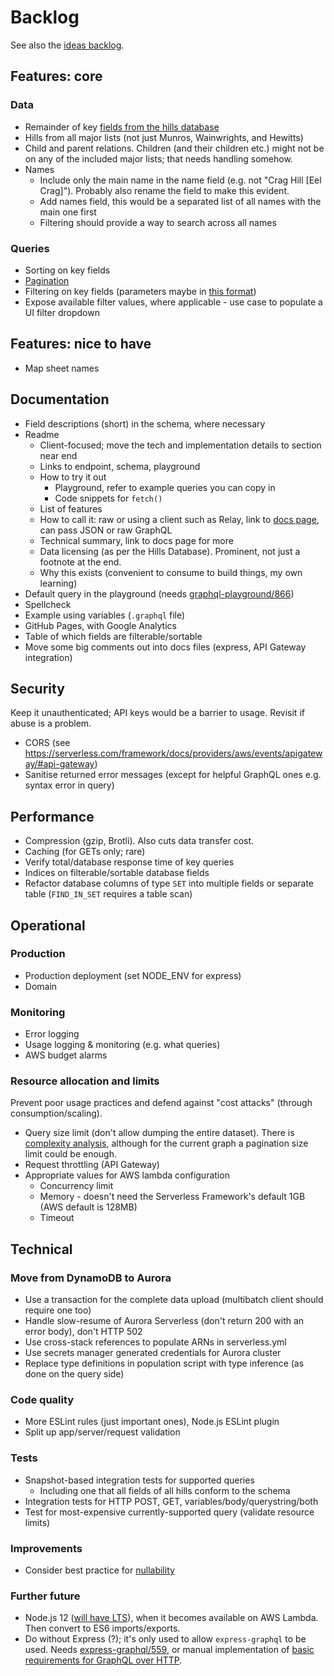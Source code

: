 # Backlog

See also the [ideas backlog](./backlog-ideas.md).

## Features: core

### Data

- Remainder of key [fields from the hills database](fields-hills-database.md)
- Hills from all major lists (not just Munros, Wainwrights, and Hewitts)
- Child and parent relations. Children (and their children etc.) might not be on any of the included major lists; that needs handling somehow.
- Names
  - Include only the main name in the name field (e.g. not "Crag Hill [Eel Crag]"). Probably also rename the field to make this evident.
  - Add names field, this would be a separated list of all names with the main one first
  - Filtering should provide a way to search across all names

### Queries

- Sorting on key fields
- [Pagination](https://graphql.org/learn/pagination/)
- Filtering on key fields (parameters maybe in [this format](https://www.gatsbyjs.org/docs/graphql-reference/#filter))
- Expose available filter values, where applicable - use case to populate a UI filter dropdown

## Features: nice to have

- Map sheet names

## Documentation

- Field descriptions (short) in the schema, where necessary
- Readme
  - Client-focused; move the tech and implementation details to section near end
  - Links to endpoint, schema, playground
  - How to try it out
    - Playground, refer to example queries you can copy in
    - Code snippets for `fetch()`
  - List of features
  - How to call it: raw or using a client such as Relay, link to [docs page](https://graphql.org/graphql-js/graphql-clients/), can pass JSON or raw GraphQL
  - Technical summary, link to docs page for more
  - Data licensing (as per the Hills Database). Prominent, not just a footnote at the end.
  - Why this exists (convenient to consume to build things, my own learning)
- Default query in the playground (needs [graphql-playground/866](https://github.com/prisma/graphql-playground/issues/866))
- Spellcheck
- Example using variables (`.graphql` file)
- GitHub Pages, with Google Analytics
- Table of which fields are filterable/sortable
- Move some big comments out into docs files (express, API Gateway integration)

## Security

Keep it unauthenticated; API keys would be a barrier to usage. Revisit if abuse is a problem.

- CORS (see https://serverless.com/framework/docs/providers/aws/events/apigateway/#api-gateway)
- Sanitise returned error messages (except for helpful GraphQL ones e.g. syntax error in query)

## Performance

- Compression (gzip, Brotli). Also cuts data transfer cost.
- Caching (for GETs only; rare)
- Verify total/database response time of key queries
- Indices on filterable/sortable database fields
- Refactor database columns of type `SET` into multiple fields or separate table (`FIND_IN_SET` requires a table scan)

## Operational

### Production

- Production deployment (set NODE_ENV for express)
- Domain

### Monitoring

- Error logging
- Usage logging & monitoring (e.g. what queries)
- AWS budget alarms

### Resource allocation and limits

Prevent poor usage practices and defend against "cost attacks" (through consumption/scaling).

- Query size limit (don't allow dumping the entire dataset). There is [complexity analysis](https://blog.apollographql.com/securing-your-graphql-api-from-malicious-queries-16130a324a6b), although for the current graph a pagination size limit could be enough.
- Request throttling (API Gateway)
- Appropriate values for AWS lambda configuration
  - Concurrency limit
  - Memory - doesn't need the Serverless Framework's default 1GB (AWS default is 128MB)
  - Timeout

## Technical

### Move from DynamoDB to Aurora

- Use a transaction for the complete data upload (multibatch client should require one too)
- Handle slow-resume of Aurora Serverless (don't return 200 with an error body), don't HTTP 502
- Use cross-stack references to populate ARNs in serverless.yml
- Use secrets manager generated credentials for Aurora cluster
- Replace type definitions in population script with type inference (as done on the query side)

### Code quality

- More ESLint rules (just important ones), Node.js ESLint plugin
- Split up app/server/request validation

### Tests

- Snapshot-based integration tests for supported queries
  - Including one that all fields of all hills conform to the schema
- Integration tests for HTTP POST, GET, variables/body/querystring/both
- Test for most-expensive currently-supported query (validate resource limits)

### Improvements

- Consider best practice for [nullability](https://graphql.org/learn/best-practices/#nullability)

### Further future

- Node.js 12 ([will have LTS](https://nodejs.org/en/about/releases/)), when it becomes available on AWS Lambda. Then convert to ES6 imports/exports.
- Do without Express (?); it's only used to allow `express-graphql` to be used. Needs [express-graphql/559](https://github.com/graphql/express-graphql/issues/559), or manual implementation of [basic requirements for GraphQL over HTTP](https://graphql.org/learn/serving-over-http/).
